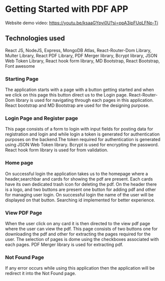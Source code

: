 # Getting Started with PDF APP

Website demo video: https://youtu.be/ksaaGYpyi0U?si=ppA3ipFUqLFNp-Ti



## Technologies used

React JS,
NodeJS,
Express,
MongoDB Atlas,
React-Router-Dom Library,
Multer Library,
React PDF Library,
PDF Merger library,
Bcrypt library,
JSON Web Token Library,
React hook form library,
MD Bootstrap,
React Bootstrap,
Font awesome



### Starting Page
The application starts with a page with a button getting started and when we click on this page this button direct us to the Login page. React-Router-Dom library is used for navigating through each pages in this application. React bootstrap and MD Bootstrap are used for the designing purpose.



### Login Page and Register page

This page consists of a form to login with input fields for posting data for registration and login and while login a token is generated for authentication purposes on the backend.The token required for authentication is generated using JSON Web Token library. Bcrypt is used for encrypting the password. React hook form library is used for from validation.

### Home page

On successful login the application takes us to the homepage where a header,searchbar and cards for showing the pdf are present. Each cards have its own dedicated trash icon for deleting the pdf. On the header there is a logo, and two buttons are present one button for adding pdf and other for managing user login. On successful login
the name of the user will be displayed on that button. Searching id implemented for better experience.


### View PDF Page

When the user click on any card it is then directed to the view pdf page where the user can view the pdf. This page consists of two buttons  one for downloading the pdf and other for extracting the pages required for the user. The selection of pages is dome using the checkboxes associated with each pages. PDF Merger library is used for extracting pdf.

### Not Found Page
If any error occurs while using this application then the application will be redirect it into the Not Found page.


